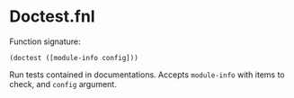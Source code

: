 # Doctest.fnl
Function signature:

```
(doctest ([module-info config]))
```

Run tests contained in documentations.
Accepts `module-info` with items to check, and `config` argument.



<!-- Generated with Fenneldoc v0.1.3
     https://gitlab.com/andreyorst/fenneldoc -->
